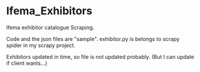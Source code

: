 # Ifema_Exhibitors
Ifema exhibitor catalogue Scraping.

Code and the json files are "sample".
exhibitor.py is belongs to scrapy spider in my scrapy project.

Exhibitors updated in time, so file is not updated probably. (But I can update if client wants...)
